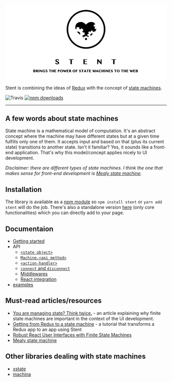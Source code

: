 ![Stent - brings the power of state machines to the web](./_logo/logo.gif)

Stent is combining the ideas of [Redux](http://redux.js.org/) with the concept of [state machines](https://en.wikipedia.org/wiki/Automata_theory).

![Travis](https://travis-ci.org/krasimir/stent.svg?branch=master)
[![npm downloads](https://img.shields.io/npm/dm/stent.svg?style=flat-square)](https://www.npmjs.com/package/stent)

---

## A few words about state machines

State machine is a mathematical model of computation. It's an abstract concept where the machine may have different states but at a given time fulfills only one of them. It accepts input and based on that (plus its current state) transitions to another state. Isn't it familiar? Yes, it sounds like a front-end application. That's why this model/concept applies nicely to UI development.

*Disclaimer: there are different types of state machines. I think the one that makes sense for front-end development is [Mealy state machine](https://en.wikipedia.org/wiki/Mealy_machine).*

## Installation

The library is available as a [npm module](https://www.npmjs.com/package/stent) so `npm install stent` or `yarn add stent` will do the job. There's also a standalone version [here](./standalone) (only core functionalities) which you can directly add to your page.

## Documentaion

* [Getting started](./docs/getting-started.md)
* API
  * [`<state object>`](./docs/state-object.md)
  * [`Machine.<api method>`](./docs/machine.md)
  * [`<action-handler>`](./docs/action-handler.md)
  * [`connect` and `disconnect`](./docs/connect-and-disconnect.md)
  * [Middlewares](./docs/middlewares.md)
  * [React integration](./docs/react-integration.md)
* [examples](./docs/examples.md)

## Must-read articles/resources

* [You are managing state? Think twice.](http://krasimirtsonev.com/blog/article/managing-state-in-javascript-with-state-machines-stent) - an article explaining why finite state machines are important in the context of the UI development.
* [Getting from Redux to a state machine](http://krasimirtsonev.com/blog/article/getting-from-redux-to-state-machine-with-stent) - a tutorial that transforms a Redux app to an app using Stent
* [Robust React User Interfaces with Finite State Machines](https://css-tricks.com/robust-react-user-interfaces-with-finite-state-machines/)
* [Mealy state machine](https://en.wikipedia.org/wiki/Mealy_machine)

## Other libraries dealing with state machines

* [xstate](https://github.com/davidkpiano/xstate)
* [machina](http://machina-js.org/)
